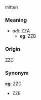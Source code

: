 mitten
### Meaning
+ _adj_: ZZA
    + __eg__: ZZB

### Origin

ZZC

### Synonym

__eg__: ZZD

+ ZZE


